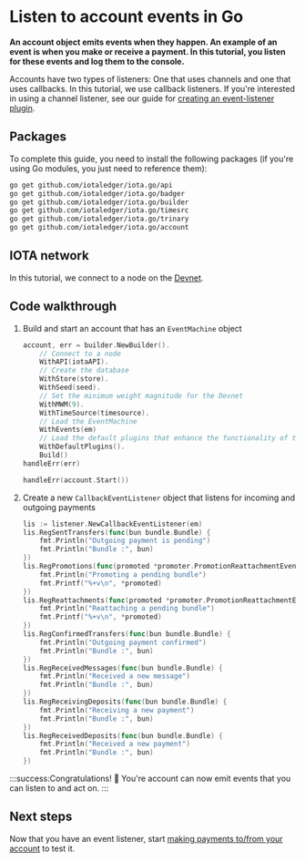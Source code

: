 # Listen to account events in Go

**An account object emits events when they happen. An example of an event is when you make or receive a payment. In this tutorial, you listen for these events and log them to the console.**

Accounts have two types of listeners: One that uses channels and one that uses callbacks. In this tutorial, we use callback listeners. If you're interested in using a channel listener, see our guide for [creating an event-listener plugin](../go/create-plugin.md).

## Packages

To complete this guide, you need to install the following packages (if you're using Go modules, you just need to reference them):

```bash
go get github.com/iotaledger/iota.go/api
go get github.com/iotaledger/iota.go/badger
go get github.com/iotaledger/iota.go/builder
go get github.com/iotaledger/iota.go/timesrc
go get github.com/iotaledger/iota.go/trinary
go get github.com/iotaledger/iota.go/account
```

## IOTA network

In this tutorial, we connect to a node on the [Devnet](root://getting-started/0.1/network/iota-networks.md#devnet).

## Code walkthrough

1. Build and start an account that has an `EventMachine` object

    ```go
    account, err = builder.NewBuilder().
        // Connect to a node
		WithAPI(iotaAPI).
		// Create the database
		WithStore(store).
		WithSeed(seed).
		// Set the minimum weight magnitude for the Devnet
		WithMWM(9).
		WithTimeSource(timesource).
        // Load the EventMachine
        WithEvents(em)
        // Load the default plugins that enhance the functionality of the account
        WithDefaultPlugins().
        Build()
    handleErr(err)

    handleErr(account.Start())
    ```

2. Create a new `CallbackEventListener` object that listens for incoming and outgoing payments

    ```go
    lis := listener.NewCallbackEventListener(em)
    lis.RegSentTransfers(func(bun bundle.Bundle) {
		fmt.Println("Outgoing payment is pending")
		fmt.Println("Bundle :", bun)
	})
    lis.RegPromotions(func(promoted *promoter.PromotionReattachmentEvent) {
		fmt.Println("Promoting a pending bundle")
		fmt.Printf("%+v\n", *promoted)
	})
	lis.RegReattachments(func(promoted *promoter.PromotionReattachmentEvent) {
		fmt.Println("Reattaching a pending bundle")
		fmt.Printf("%+v\n", *promoted)
	})
    lis.RegConfirmedTransfers(func(bun bundle.Bundle) {
        fmt.Println("Outgoing payment confirmed")
        fmt.Println("Bundle :", bun)
    })
    lis.RegReceivedMessages(func(bun bundle.Bundle) {
        fmt.Println("Received a new message")
        fmt.Println("Bundle :", bun)
    })
    lis.RegReceivingDeposits(func(bun bundle.Bundle) {
        fmt.Println("Receiving a new payment")
        fmt.Println("Bundle :", bun)
    })
    lis.RegReceivedDeposits(func(bun bundle.Bundle) {
        fmt.Println("Received a new payment")
        fmt.Println("Bundle :", bun)
    })
    ```

:::success:Congratulations! :tada:
You're account can now emit events that you can listen to and act on.
:::

## Next steps

Now that you have an event listener, start [making payments to/from your account](../go/make-payment.md) to test it.
